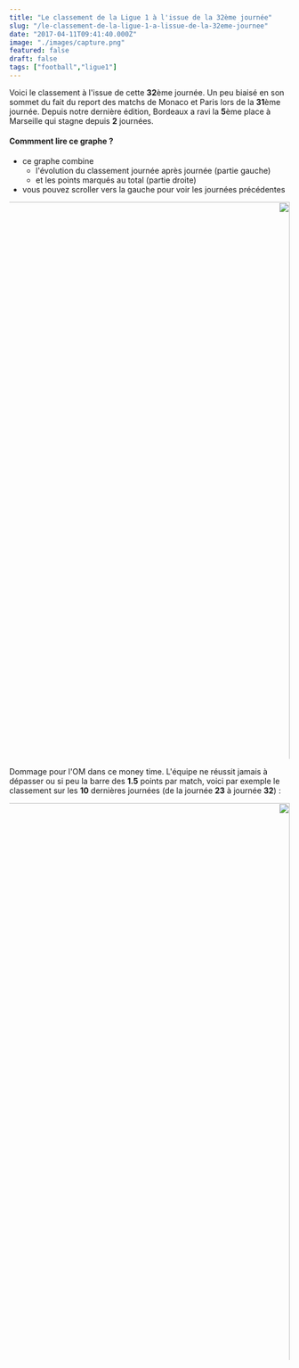 ```yaml
---
title: "Le classement de la Ligue 1 à l'issue de la 32ème journée"
slug: "/le-classement-de-la-ligue-1-a-lissue-de-la-32eme-journee"
date: "2017-04-11T09:41:40.000Z"
image: "./images/capture.png"
featured: false
draft: false
tags: ["football","ligue1"]
---
```


Voici le classement à l'issue de cette **32**ème journée. Un peu biaisé en son sommet du fait du report des matchs de Monaco et Paris lors de la **31**ème journée.
Depuis notre dernière édition, Bordeaux a ravi la **5**ème place à Marseille qui stagne depuis **2** journées.

#### Commment lire ce graphe ? 
* ce graphe combine 
  * l'évolution du classement journée après journée (partie gauche)
  * et les points marqués au total (partie droite)
* vous pouvez scroller vers la gauche pour voir les journées précédentes

<div style="overflow:scroll; direction:rtl; margin: auto;">
<img src="https://res.cloudinary.com/dx4gerllx/image/upload/v1491910312/l1-ranking/32/ranking.svg" style=" height: 95vh; max-height: 1000px; max-width: 10000px; left: 100%; width: initial;position: initial;transform:initial;"/>
</div>

Dommage pour l'OM dans ce money time. L'équipe ne réussit jamais à dépasser ou si peu la barre des **1.5** points par match, voici par exemple le classement sur les **10** dernières journées (de la journée **23** à journée **32**) : 

<div style="overflow:scroll; direction:rtl; margin: auto;">
<img src="https://res.cloudinary.com/dx4gerllx/image/upload/v1491910531/l1-ranking/32/ranking-23-32.svg" style=" height: 95vh; max-height: 1000px; max-width: 10000px; left: 100%; width: initial;position: initial;transform:initial;"/>
</div>

